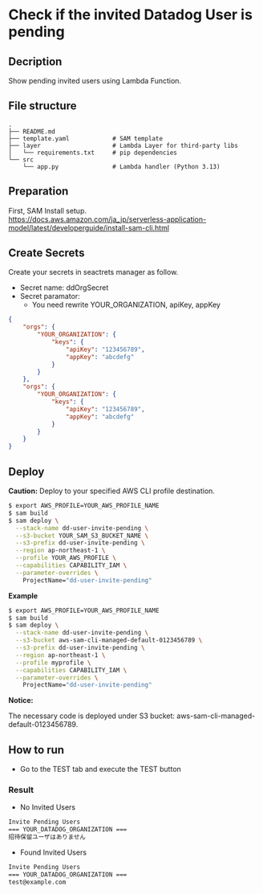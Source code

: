 # Check if the invited Datadog User is pending

## Decription

Show pending invited users using Lambda Function.

## File structure

```tree
.
├── README.md
├── template.yaml            # SAM template
├── layer                    # Lambda Layer for third‑party libs
│   └── requirements.txt     # pip dependencies
└── src
    └── app.py               # Lambda handler (Python 3.13)
```

## Preparation

First, SAM Install setup.  
https://docs.aws.amazon.com/ja_jp/serverless-application-model/latest/developerguide/install-sam-cli.html

## Create Secrets

Create your secrets in seactrets manager as follow.

- Secret name: ddOrgSecret
- Secret paramator:
  - You need rewrite YOUR_ORGANIZATION, apiKey, appKey

```json
{
    "orgs": {
        "YOUR_ORGANIZATION": {
            "keys": {
                "apiKey": "123456789",
                "appKey": "abcdefg"
            }
        }
    },
    "orgs": {
        "YOUR_ORGANIZATION": {
            "keys": {
                "apiKey": "123456789",
                "appKey": "abcdefg"
            }
        }
    }
}    
```

## Deploy

**Caution:** Deploy to your specified AWS CLI profile destination.

```bash
$ export AWS_PROFILE=YOUR_AWS_PROFILE_NAME
$ sam build
$ sam deploy \
  --stack-name dd-user-invite-pending \
  --s3-bucket YOUR_SAM_S3_BUCKET_NAME \
  --s3-prefix dd-user-invite-pending \
  --region ap-northeast-1 \
  --profile YOUR_AWS_PROFILE \
  --capabilities CAPABILITY_IAM \
  --parameter-overrides \
    ProjectName="dd-user-invite-pending"
```

**Example**

```bash
$ export AWS_PROFILE=YOUR_AWS_PROFILE_NAME
$ sam build
$ sam deploy \
  --stack-name dd-user-invite-pending \
  --s3-bucket aws-sam-cli-managed-default-0123456789 \
  --s3-prefix dd-user-invite-pending \
  --region ap-northeast-1 \
  --profile myprofile \
  --capabilities CAPABILITY_IAM \
  --parameter-overrides \
    ProjectName="dd-user-invite-pending"
```

**Notice:**

The necessary code is deployed under S3 bucket: aws-sam-cli-managed-default-0123456789.

## How to run

- Go to the TEST tab and execute the TEST button

### Result
  
- No Invited Users

```txt
Invite Pending Users
=== YOUR_DATADOG_ORGANIZATION ===
招待保留ユーザはありません
```

- Found Invited Users

```txt
Invite Pending Users
=== YOUR_DATADOG_ORGANIZATION ===
test@example.com
```
